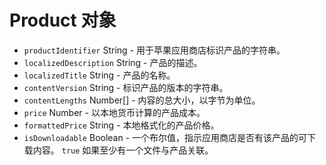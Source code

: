 # Product 对象

* `productIdentifier` String - 用于苹果应用商店标识产品的字符串。
* `localizedDescription` String - 产品的描述。
* `localizedTitle` String - 产品的名称。
* `contentVersion` String - 标识产品的版本的字符串。
* `contentLengths` Number[] - 内容的总大小，以字节为单位。
* `price` Number - 以本地货币计算的产品成本。
* `formattedPrice` String - 本地格式化的产品价格。
* `isDownloadable` Boolean - 一个布尔值，指示应用商店是否有该产品的可下载内容。 `true` 如果至少有一个文件与产品关联。